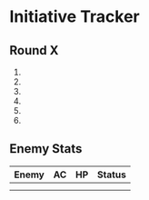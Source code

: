 # Initiative Tracker

## Round X

1. 
2. 
3. 
4. 
5. 
6. 

## Enemy Stats
| Enemy | AC | HP | Status |
|-------|----|----|--------|
| | | | |
| | | | |